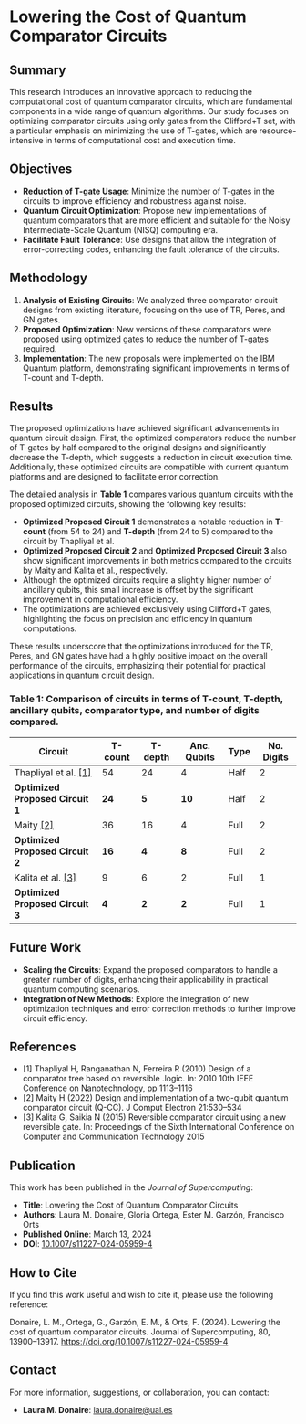 # Lowering the Cost of Quantum Comparator Circuits

## Summary

This research introduces an innovative approach to reducing the computational cost of quantum comparator circuits, which are fundamental components in a wide range of quantum algorithms. Our study focuses on optimizing comparator circuits using only gates from the Clifford+T set, with a particular emphasis on minimizing the use of T-gates, which are resource-intensive in terms of computational cost and execution time.

## Objectives

- **Reduction of T-gate Usage**: Minimize the number of T-gates in the circuits to improve efficiency and robustness against noise.
- **Quantum Circuit Optimization**: Propose new implementations of quantum comparators that are more efficient and suitable for the Noisy Intermediate-Scale Quantum (NISQ) computing era.
- **Facilitate Fault Tolerance**: Use designs that allow the integration of error-correcting codes, enhancing the fault tolerance of the circuits.

## Methodology

1. **Analysis of Existing Circuits**: We analyzed three comparator circuit designs from existing literature, focusing on the use of TR, Peres, and GN gates.
2. **Proposed Optimization**: New versions of these comparators were proposed using optimized gates to reduce the number of T-gates required.
3. **Implementation**: The new proposals were implemented on the IBM Quantum platform, demonstrating significant improvements in terms of T-count and T-depth.

## Results

The proposed optimizations have achieved significant advancements in quantum circuit design. First, the optimized comparators reduce the number of T-gates by half compared to the original designs and significantly decrease the T-depth, which suggests a reduction in circuit execution time. Additionally, these optimized circuits are compatible with current quantum platforms and are designed to facilitate error correction.

The detailed analysis in **Table 1** compares various quantum circuits with the proposed optimized circuits, showing the following key results:

- **Optimized Proposed Circuit 1** demonstrates a notable reduction in **T-count** (from 54 to 24) and **T-depth** (from 24 to 5) compared to the circuit by Thapliyal et al.
- **Optimized Proposed Circuit 2** and **Optimized Proposed Circuit 3** also show significant improvements in both metrics compared to the circuits by Maity and Kalita et al., respectively.
- Although the optimized circuits require a slightly higher number of ancillary qubits, this small increase is offset by the significant improvement in computational efficiency.
- The optimizations are achieved exclusively using Clifford+T gates, highlighting the focus on precision and efficiency in quantum computations.

These results underscore that the optimizations introduced for the TR, Peres, and GN gates have had a highly positive impact on the overall performance of the circuits, emphasizing their potential for practical applications in quantum circuit design.

### Table 1: Comparison of circuits in terms of T-count, T-depth, ancillary qubits, comparator type, and number of digits compared.

| Circuit                             | T-count | T-depth | Anc. Qubits | Type | No. Digits |
|-------------------------------------|---------|---------|-------------|------|------------|
| Thapliyal et al. [[1]](#1)                   | 54      | 24      | 4           | Half | 2          |
| **Optimized Proposed Circuit 1**    | **24**  | **5**   | **10**      | Half | 2          |
| Maity  [[2]](#2)                              | 36      | 16      | 4           | Full | 2          |
| **Optimized Proposed Circuit 2**    | **16**  | **4**   | **8**       | Full | 2          |
| Kalita et al. [[3]](#3)                   | 9       | 6       | 2           | Full | 1          |
| **Optimized Proposed Circuit 3**    | **4**   | **2**   | **2**       | Full | 1          |

## Future Work

- **Scaling the Circuits**: Expand the proposed comparators to handle a greater number of digits, enhancing their applicability in practical quantum computing scenarios.
- **Integration of New Methods**: Explore the integration of new optimization techniques and error correction methods to further improve circuit efficiency.

## References 

- <a name="1">[1]</a> Thapliyal H, Ranganathan N, Ferreira R (2010) Design of a comparator tree based on reversible .logic. In: 2010 10th IEEE Conference on Nanotechnology, pp 1113–1116
- <a name="2">[2]</a> Maity H (2022) Design and implementation of a two-qubit quantum comparator circuit (Q-CC). J Comput Electron 21:530–534
- <a name="3">[3]</a> Kalita G, Saikia N (2015) Reversible comparator circuit using a new reversible gate. In: Proceedings of the Sixth International Conference on Computer and Communication Technology 2015
  
## Publication

This work has been published in the *Journal of Supercomputing*:

- **Title**: Lowering the Cost of Quantum Comparator Circuits
- **Authors**: Laura M. Donaire, Gloria Ortega, Ester M. Garzón, Francisco Orts
- **Published Online**: March 13, 2024
- **DOI**: [10.1007/s11227-024-05959-4](https://doi.org/10.1007/s11227-024-05959-4)

## How to Cite

If you find this work useful and wish to cite it, please use the following reference:

Donaire, L. M., Ortega, G., Garzón, E. M., & Orts, F. (2024). Lowering the cost of quantum comparator circuits. Journal of Supercomputing, 80, 13900–13917. https://doi.org/10.1007/s11227-024-05959-4

## Contact

For more information, suggestions, or collaboration, you can contact:

- **Laura M. Donaire**: [laura.donaire@ual.es](mailto:laura.donaire@ual.es)
